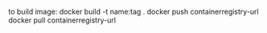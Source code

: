 
to build image:
   docker build -t name:tag .
   docker push containerregistry-url
   docker pull containerregistry-url